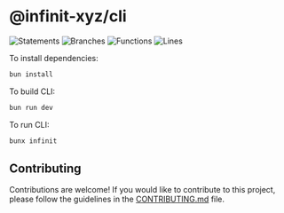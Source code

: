# @infinit-xyz/cli

![Statements](https://img.shields.io/badge/statements-52.08%25-red.svg?style=flat)
![Branches](https://img.shields.io/badge/branches-37.5%25-red.svg?style=flat)
![Functions](https://img.shields.io/badge/functions-55.17%25-red.svg?style=flat)
![Lines](https://img.shields.io/badge/lines-51.96%25-red.svg?style=flat)


To install dependencies:

```bash
bun install
```

To build CLI:

```bash
bun run dev
```

To run CLI:
```bash
bunx infinit
```


## Contributing

Contributions are welcome! If you would like to contribute to this project, please follow the guidelines in the [CONTRIBUTING.md](.github/CONTRIBUTING.md) file.

